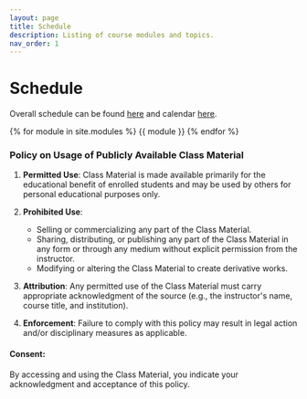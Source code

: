 ```yaml
---
layout: page
title: Schedule
description: Listing of course modules and topics.
nav_order: 1
---
```


# Schedule

Overall schedule can be found [here](/assets/images/ContentOutline.pdf) and calendar [here](https://harvard-iacs.github.io/2023-AC215/assets/images/AC215%20-%20Schedule.svg).



{% for module in site.modules %}
{{ module }}
{% endfor %}



### Policy on Usage of Publicly Available Class Material

1. **Permitted Use**: Class Material is made available primarily for the educational benefit of enrolled students and may be used by others for personal educational purposes only.

2. **Prohibited Use**: 
   - Selling or commercializing any part of the Class Material.
   - Sharing, distributing, or publishing any part of the Class Material in any form or through any medium without explicit permission from the instructor.
   - Modifying or altering the Class Material to create derivative works.

3. **Attribution**: Any permitted use of the Class Material must carry appropriate acknowledgment of the source (e.g., the instructor's name, course title, and institution).

4. **Enforcement**: Failure to comply with this policy may result in legal action and/or disciplinary measures as applicable.

#### Consent:

By accessing and using the Class Material, you indicate your acknowledgment and acceptance of this policy.

